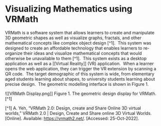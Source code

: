 # Visualizing Mathematics using VRMath

VRMath is a software system that allows learners to create and manipulate 3D geometric shapes as well as visualize graphs, fractals, and other mathematical concepts like complex object design [^1].  This system was designed to create an affordable technology that enables learners to re-organize their ideas and visualize mathematical concepts that would otherwise be unavailable to them [^1].  This system exists as a desktop application as well as a [[Virtual Reality]] (VR) application.  When a learner opens the web application, they can trigger the VR extension by scanning a QR code.  The target demographic of this system is wide, from elementary aged students learning about shapes, to university students learning about precise design.  The geometric modelling interface is shown in Figure 1.

![[VRMath Display.png]]
Figure 1. The geometric design display for VRMath. [^1]

[^1] A. Yeh, “VRMath 2.0: Design, create and Share Online 3D virtual worlds,” VRMath 2.0 | Design, Create and Share online 3D Virtual Worlds. [Online]. Available: https://vrmath2.net/. [Accessed: 25-Oct-2022].